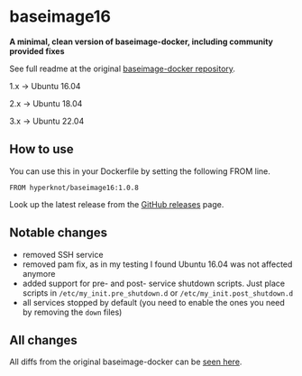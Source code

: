 # baseimage16

**A minimal, clean version of baseimage-docker, including community provided fixes**

See full readme at the original [baseimage-docker repository](https://github.com/phusion/baseimage-docker). 

1.x -> Ubuntu 16.04

2.x -> Ubuntu 18.04

3.x -> Ubuntu 22.04


## How to use
You can use this in your Dockerfile by setting the following FROM line.

```
FROM hyperknot/baseimage16:1.0.8
```

Look up the latest release from the [GitHub releases](https://github.com/hyperknot/baseimage16/releases) page.

## Notable changes

- removed SSH service
- removed pam fix, as in my testing I found Ubuntu 16.04 was not affected anymore
- added support for pre- and post- service shutdown scripts. Just place scripts in `/etc/my_init.pre_shutdown.d` or `/etc/my_init.post_shutdown.d`
- all services stopped by default (you need to enable the ones you need by removing the `down` files)


## All changes

All diffs from the original baseimage-docker can be [seen here](https://github.com/phusion/baseimage-docker/compare/master...hyperknot:master).

